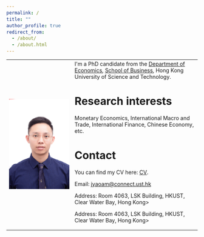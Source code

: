```yaml
---
permalink: /
title: ""
author_profile: true
redirect_from: 
  - /about/
  - /about.html
---
```


<html>
    <table style="margin-left: auto; margin-right: auto;">
        <tr>
            <td>

![](/images/jingbo.jpg)
            </td>
            <td>
I'm a PhD candidate from the [Department of Economics](https://econ.hkust.edu.hk/homepage), [School of Business](https://bm.hkust.edu.hk/), Hong Kong University of Science and Technology. 

# Research interests
Monetary Economics, International Macro and Trade, International Finance, Chinese Economy, etc.

# Contact
You can find my CV here: [CV](https://www.dropbox.com/scl/fi/4fkebc98c7168xb4g5mpn/CV_Jingbo.pdf?rlkey=cbj5ylgbpilot96zgivdpfx28&st=g7yoc7s8&dl=0).

Email: jyaoam@connect.ust.hk

Address: Room 4063, LSK Building, HKUST, Clear Water Bay, Hong Kong>

Address: Room 4063, LSK Building, HKUST, Clear Water Bay, Hong Kong>
            </td>
        </tr>
    </table>
</html>






